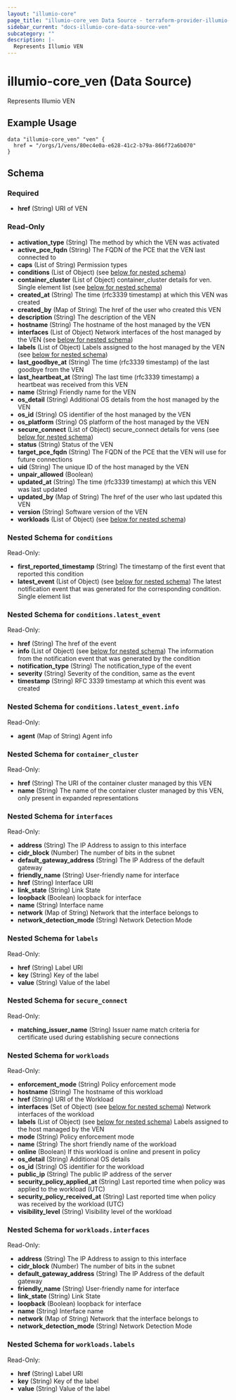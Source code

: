 ```yaml
---
layout: "illumio-core"
page_title: "illumio-core_ven Data Source - terraform-provider-illumio-core"
sidebar_current: "docs-illumio-core-data-source-ven"
subcategory: ""
description: |-
  Represents Illumio VEN
---
```


# illumio-core_ven (Data Source)

Represents Illumio VEN

Example Usage
------------
```hcl
data "illumio-core_ven" "ven" {
  href = "/orgs/1/vens/80ec4e0a-e628-41c2-b79a-866f72a6b070"
}
```

## Schema

### Required

- **href** (String) URI of VEN

### Read-Only

- **activation_type** (String) The method by which the VEN was activated
- **active_pce_fqdn** (String) The FQDN of the PCE that the VEN last connected to
- **caps** (List of String) Permission types
- **conditions** (List of Object) (see [below for nested schema](#nestedatt--conditions))
- **container_cluster** (List of Object) container_cluster details for ven. Single element list (see [below for nested schema](#nestedatt--container_cluster))
- **created_at** (String) The time (rfc3339 timestamp) at which this VEN was created
- **created_by** (Map of String) The href of the user who created this VEN
- **description** (String) The description of the VEN
- **hostname** (String) The hostname of the host managed by the VEN
- **interfaces** (List of Object) Network interfaces of the host managed by the VEN (see [below for nested schema](#nestedatt--interfaces))
- **labels** (List of Object) Labels assigned to the host managed by the VEN (see [below for nested schema](#nestedatt--labels))
- **last_goodbye_at** (String) The time (rfc3339 timestamp) of the last goodbye from the VEN
- **last_heartbeat_at** (String) The last time (rfc3339 timestamp) a heartbeat was received from this VEN
- **name** (String) Friendly name for the VEN
- **os_detail** (String) Additional OS details from the host managed by the VEN
- **os_id** (String) OS identifier of the host managed by the VEN
- **os_platform** (String) OS platform of the host managed by the VEN
- **secure_connect** (List of Object) secure_connect details for vens (see [below for nested schema](#nestedatt--secure_connect))
- **status** (String) Status of the VEN
- **target_pce_fqdn** (String) The FQDN of the PCE that the VEN will use for future connections
- **uid** (String) The unique ID of the host managed by the VEN
- **unpair_allowed** (Boolean)
- **updated_at** (String) The time (rfc3339 timestamp) at which this VEN was last updated
- **updated_by** (Map of String) The href of the user who last updated this VEN
- **version** (String) Software version of the VEN
- **workloads** (List of Object) (see [below for nested schema](#nestedatt--workloads))

<a id="nestedatt--conditions"></a>
### Nested Schema for `conditions`

Read-Only:

- **first_reported_timestamp** (String) The timestamp of the first event that reported this condition
- **latest_event** (List of Object) (see [below for nested schema](#nestedobjatt--conditions--latest_event)) The latest notification event that was generated for the corresponding condition. Single element list

<a id="nestedobjatt--conditions--latest_event"></a>
### Nested Schema for `conditions.latest_event`

Read-Only:

- **href** (String) The href of the event
- **info** (List of Object) (see [below for nested schema](#nestedobjatt--conditions--latest_event--info)) The information from the notification event that was generated by the condition
- **notification_type** (String) The notification_type of the event
- **severity** (String) Severity of the condition, same as the event
- **timestamp** (String) RFC 3339 timestamp at which this event was created

<a id="nestedobjatt--conditions--latest_event--info"></a>
### Nested Schema for `conditions.latest_event.info`

Read-Only:

- **agent** (Map of String) Agent info


<a id="nestedatt--container_cluster"></a>
### Nested Schema for `container_cluster`

Read-Only:

- **href** (String) The URI of the container cluster managed by this VEN
- **name** (String) The name of the container cluster managed by this VEN, only present in expanded representations


<a id="nestedatt--interfaces"></a>
### Nested Schema for `interfaces`

Read-Only:

- **address** (String) The IP Address to assign to this interface
- **cidr_block** (Number) The number of bits in the subnet
- **default_gateway_address** (String) The IP Address of the default gateway
- **friendly_name** (String) User-friendly name for interface
- **href** (String) Interface URI
- **link_state** (String) Link State
- **loopback** (Boolean) loopback for interface
- **name** (String) Interface name
- **network** (Map of String) Network that the interface belongs to
- **network_detection_mode** (String) Network Detection Mode


<a id="nestedatt--labels"></a>
### Nested Schema for `labels`

Read-Only:

- **href** (String) Label URI
- **key** (String) Key of the label
- **value** (String) Value of the label


<a id="nestedatt--secure_connect"></a>
### Nested Schema for `secure_connect`

Read-Only:

- **matching_issuer_name** (String) Issuer name match criteria for certificate used during establishing secure connections


<a id="nestedatt--workloads"></a>
### Nested Schema for `workloads`

Read-Only:

- **enforcement_mode** (String) Policy enforcement mode
- **hostname** (String) The hostname of this workload
- **href** (String) URI of the Workload
- **interfaces** (Set of Object) (see [below for nested schema](#nestedobjatt--workloads--interfaces)) Network interfaces of the workload
- **labels** (List of Object) (see [below for nested schema](#nestedobjatt--workloads--labels)) Labels assigned to the host managed by the VEN
- **mode** (String) Policy enforcement mode
- **name** (String) The short friendly name of the workload
- **online** (Boolean) If this workload is online and present in policy
- **os_detail** (String) Additional OS details
- **os_id** (String) OS identifier for the workload
- **public_ip** (String) The public IP address of the server
- **security_policy_applied_at** (String) Last reported time when policy was applied to the workload (UTC)
- **security_policy_received_at** (String) Last reported time when policy was received by the workload (UTC)
- **visibility_level** (String) Visibility level of the workload

<a id="nestedobjatt--workloads--interfaces"></a>
### Nested Schema for `workloads.interfaces`

Read-Only:

- **address** (String) The IP Address to assign to this interface
- **cidr_block** (Number) The number of bits in the subnet
- **default_gateway_address** (String) The IP Address of the default gateway
- **friendly_name** (String) User-friendly name for interface
- **link_state** (String) Link State
- **loopback** (Boolean) loopback for interface
- **name** (String) Interface name
- **network** (Map of String) Network that the interface belongs to
- **network_detection_mode** (String) Network Detection Mode


<a id="nestedobjatt--workloads--labels"></a>
### Nested Schema for `workloads.labels`

Read-Only:

- **href** (String) Label URI
- **key** (String) Key of the label
- **value** (String) Value of the label


